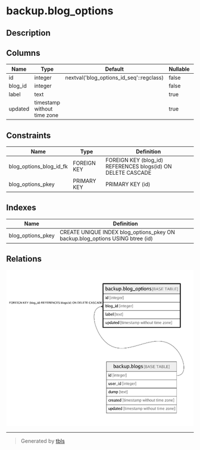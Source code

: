# backup.blog_options

## Description

## Columns

| Name    | Type                        | Default                                  | Nullable | Children | Parents                         | Comment |
| ------- | --------------------------- | ---------------------------------------- | -------- | -------- | ------------------------------- | ------- |
| id      | integer                     | nextval('blog_options_id_seq'::regclass) | false    |          |                                 |         |
| blog_id | integer                     |                                          | false    |          | [backup.blogs](backup.blogs.md) |         |
| label   | text                        |                                          | true     |          |                                 |         |
| updated | timestamp without time zone |                                          | true     |          |                                 |         |

## Constraints

| Name                    | Type        | Definition                                                   |
| ----------------------- | ----------- | ------------------------------------------------------------ |
| blog_options_blog_id_fk | FOREIGN KEY | FOREIGN KEY (blog_id) REFERENCES blogs(id) ON DELETE CASCADE |
| blog_options_pkey       | PRIMARY KEY | PRIMARY KEY (id)                                             |

## Indexes

| Name              | Definition                                                                    |
| ----------------- | ----------------------------------------------------------------------------- |
| blog_options_pkey | CREATE UNIQUE INDEX blog_options_pkey ON backup.blog_options USING btree (id) |

## Relations

![er](backup.blog_options.png)

---

> Generated by [tbls](https://github.com/k1LoW/tbls)
